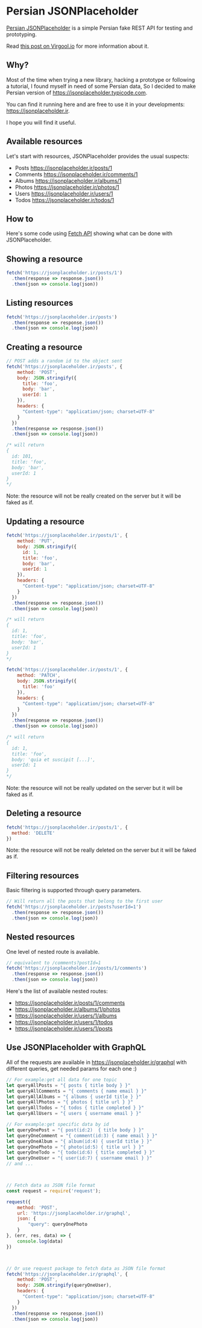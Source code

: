 # Persian JSONPlaceholder

[Persian JSONPlaceholder](https://jsonplaceholder.ir) is a simple Persian fake REST API for testing and prototyping.

Read [this post on Virgool.io](https://virgool.io/raychat/persianjsonplaceholder-mtwhgc0poehp) for more information about it.

## Why?

Most of the time when trying a new library, hacking a prototype or following a tutorial, I found myself in need of some Persian data, So I decided to make Persian version of https://jsonplaceholder.typicode.com.

You can find it running here and are free to use it in your developments: https://jsonplaceholder.ir. 

I hope you will find it useful.

## Available resources

Let's start with resources, JSONPlaceholder provides the usual suspects:

* Posts https://jsonplaceholder.ir/posts/1
* Comments https://jsonplaceholder.ir/comments/1
* Albums https://jsonplaceholder.ir/albums/1
* Photos https://jsonplaceholder.ir/photos/1
* Users https://jsonplaceholder.ir/users/1
* Todos https://jsonplaceholder.ir/todos/1

## How to

Here's some code using [Fetch API](https://developer.mozilla.org/en-US/docs/Web/API/Fetch_API) showing what can be done with JSONPlaceholder.

## Showing a resource

```js
fetch('https://jsonplaceholder.ir/posts/1')
  .then(response => response.json())
  .then(json => console.log(json))
```

## Listing resources

```js
fetch('https://jsonplaceholder.ir/posts')
  .then(response => response.json())
  .then(json => console.log(json))
```

## Creating a resource

```js
// POST adds a random id to the object sent
fetch('https://jsonplaceholder.ir/posts', {
    method: 'POST',
    body: JSON.stringify({
      title: 'foo',
      body: 'bar',
      userId: 1
    }),
    headers: {
      "Content-type": "application/json; charset=UTF-8"
    }
  })
  .then(response => response.json())
  .then(json => console.log(json))

/* will return
{
  id: 101,
  title: 'foo',
  body: 'bar',
  userId: 1
}
*/
```

Note: the resource will not be really created on the server but it will be faked as if. 

## Updating a resource

```js
fetch('https://jsonplaceholder.ir/posts/1', {
    method: 'PUT',
    body: JSON.stringify({
      id: 1,
      title: 'foo',
      body: 'bar',
      userId: 1
    }),
    headers: {
      "Content-type": "application/json; charset=UTF-8"
    }
  })
  .then(response => response.json())
  .then(json => console.log(json))

/* will return
{
  id: 1,
  title: 'foo',
  body: 'bar',
  userId: 1
}
*/
```

```js
fetch('https://jsonplaceholder.ir/posts/1', {
    method: 'PATCH',
    body: JSON.stringify({
      title: 'foo'
    }),
    headers: {
      "Content-type": "application/json; charset=UTF-8"
    }
  })
  .then(response => response.json())
  .then(json => console.log(json))

/* will return
{
  id: 1,
  title: 'foo',
  body: 'quia et suscipit [...]',
  userId: 1
}
*/
```

Note: the resource will not be really updated on the server but it will be faked as if. 

## Deleting a resource

```js
fetch('https://jsonplaceholder.ir/posts/1', {
  method: 'DELETE'
})
```

Note: the resource will not be really deleted on the server but it will be faked as if. 

## Filtering resources

Basic filtering is supported through query parameters.

```js
// Will return all the posts that belong to the first user
fetch('https://jsonplaceholder.ir/posts?userId=1')
  .then(response => response.json())
  .then(json => console.log(json))
```

## Nested resources

One level of nested route is available.

```js
// equivalent to /comments?postId=1
fetch('https://jsonplaceholder.ir/posts/1/comments')
  .then(response => response.json())
  .then(json => console.log(json))
```

Here's the list of available nested routes:

* https://jsonplaceholder.ir/posts/1/comments
* https://jsonplaceholder.ir/albums/1/photos
* https://jsonplaceholder.ir/users/1/albums
* https://jsonplaceholder.ir/users/1/todos
* https://jsonplaceholder.ir/users/1/posts



## Use JSONPlaceholder with GraphQL 

All of the requests are available in https://jsonplaceholder.ir/graphql with different queries, get needed params for each one :)


```js
// For example:get all data for one topic
let queryAllPosts = "{ posts { title body } }"
let queryAllComments = "{ comments { name email } }"
let queryAllAlbums = "{ albums { userId title } }"
let queryAllPhotos = "{ photos { title url } }"
let queryAllTodos = "{ todos { title completed } }"
let queryAllUsers = "{ users { username email } }"

// For example:get specific data by id
let queryOnePost = "{ post(id:2)  { title body } }"
let queryOneComment = "{ comment(id:3) { name email } }"
let queryOneAlbum = "{ album(id:4) { userId title } }"
let queryOnePhoto = "{ photo(id:5) { title url } }"
let queryOneTodo = "{ todo(id:6) { title completed } }"
let queryOneUser = "{ user(id:7) { username email } }"
// and ...



// Fetch data as JSON file format
const request = require('request');

request({
    method: 'POST',
    url: 'https://jsonplaceholder.ir/graphql',
    json: {
        "query": queryOnePhoto
    }
}, (err, res, data) => {
    console.log(data)
})



// Or use request package to fetch data as JSON file format
fetch('https://jsonplaceholder.ir/graphql', {
    method: 'POST',
    body: JSON.stringify(queryOneUser),
    headers: {
      "Content-type": "application/json; charset=UTF-8"
    }
  })
  .then(response => response.json())
  .then(json => console.log(json))

```
